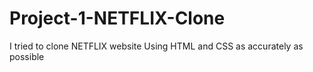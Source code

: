 # Project-1-NETFLIX-Clone
I tried to clone NETFLIX website Using HTML and CSS as accurately as possible

